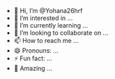 - 👋 Hi, I’m @Yohana26hrf
- 👀 I’m interested in ...
- 🌱 I’m currently learning ...
- 💞️ I’m looking to collaborate on ...
- 📫 How to reach me ...
- 😄 Pronouns: ...
- ⚡ Fun fact: ...
- 🤩 Amazing ...
<!---
Yohana26hrf/Yohana26hrf is a ✨ special ✨ repository because its `README.md` (this file) appears on your GitHub profile.
You can click the Preview link to take a look at your changes.
--->
